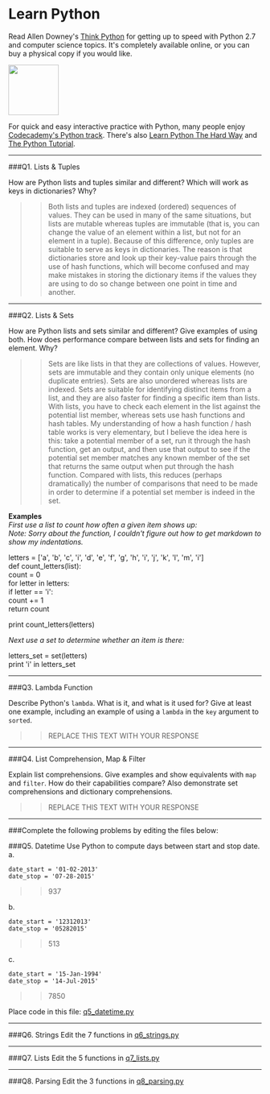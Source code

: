 # Learn Python

Read Allen Downey's [Think Python](http://www.greenteapress.com/thinkpython/) for getting up to speed with Python 2.7 and computer science topics. It's completely available online, or you can buy a physical copy if you would like.

<a href="http://www.greenteapress.com/thinkpython/"><img src="img/think_python.png" style="width: 100px;" target="_blank"></a>

For quick and easy interactive practice with Python, many people enjoy [Codecademy's Python track](http://www.codecademy.com/en/tracks/python). There's also [Learn Python The Hard Way](http://learnpythonthehardway.org/book/) and [The Python Tutorial](https://docs.python.org/2/tutorial/).

---

###Q1. Lists &amp; Tuples

How are Python lists and tuples similar and different? Which will work as keys in dictionaries? Why?

>> Both lists and tuples are indexed (ordered) sequences of values.  They can be used in many of the same situations, but lists are mutable whereas tuples are immutable (that is, you can change the value of an element within a list, but not for an element in a tuple).  Because of this difference, only tuples are suitable to serve as keys in dictionaries.  The reason is that dictionaries store and look up their key-value pairs through the use of hash functions, which will become confused and may make mistakes in storing the dictionary items if the values they are using to do so change between one point in time and another.

---

###Q2. Lists &amp; Sets

How are Python lists and sets similar and different? Give examples of using both. How does performance compare between lists and sets for finding an element. Why?

>> Sets are like lists in that they are collections of values.  However, sets are immutable and they contain only unique elements (no duplicate entries).  Sets are also unordered whereas lists are indexed.  Sets are suitable for identifying distinct items from a list, and they are also faster for finding a specific item than lists.  With lists, you have to check each element in the list against the potential list member, whereas sets use hash functions and hash tables.  My understanding of how a hash function / hash table works is very elementary, but I believe the idea here is this: take a potential member of a set, run it through the hash function, get an output, and then use that output to see if the potential set member matches any known member of the set that returns the same output when put through the hash function.  Compared with lists, this reduces (perhaps dramatically) the number of comparisons that need to be made in order to determine if a potential set member is indeed in the set.   

**Examples**  
*First use a list to count how often a given item shows up:*  
*Note: Sorry about the function, I couldn't figure out how to get markdown to show my indentations.*

letters = ['a', 'b', 'c', 'i', 'd', 'e', 'f', 'g', 'h', 'i', 'j', 'k', 'l', 'm', 'i']  
def count_letters(list):  
  count = 0   
  for letter in letters:  
    if letter == 'i':  
      count += 1  
  return count  

print count_letters(letters)  

*Next use a set to determine whether an item is there:*

letters_set = set(letters)  
print 'i' in letters_set  



---


###Q3. Lambda Function

Describe Python's `lambda`. What is it, and what is it used for? Give at least one example, including an example of using a `lambda` in the `key` argument to `sorted`.

>> REPLACE THIS TEXT WITH YOUR RESPONSE

---

###Q4. List Comprehension, Map &amp; Filter

Explain list comprehensions. Give examples and show equivalents with `map` and `filter`. How do their capabilities compare? Also demonstrate set comprehensions and dictionary comprehensions.

>> REPLACE THIS TEXT WITH YOUR RESPONSE

---

###Complete the following problems by editing the files below:

###Q5. Datetime
Use Python to compute days between start and stop date.   
a.  

```
date_start = '01-02-2013'    
date_stop = '07-28-2015'
```

>> 937

b.  
```
date_start = '12312013'  
date_stop = '05282015'  
```

>> 513

c.  
```
date_start = '15-Jan-1994'      
date_stop = '14-Jul-2015'  
```

>> 7850

Place code in this file: [q5_datetime.py](python/q5_datetime.py)

---

###Q6. Strings
Edit the 7 functions in [q6_strings.py](python/q6_strings.py)

---

###Q7. Lists
Edit the 5 functions in [q7_lists.py](python/q7_lists.py)

---

###Q8. Parsing
Edit the 3 functions in [q8_parsing.py](python/q8_parsing.py)





